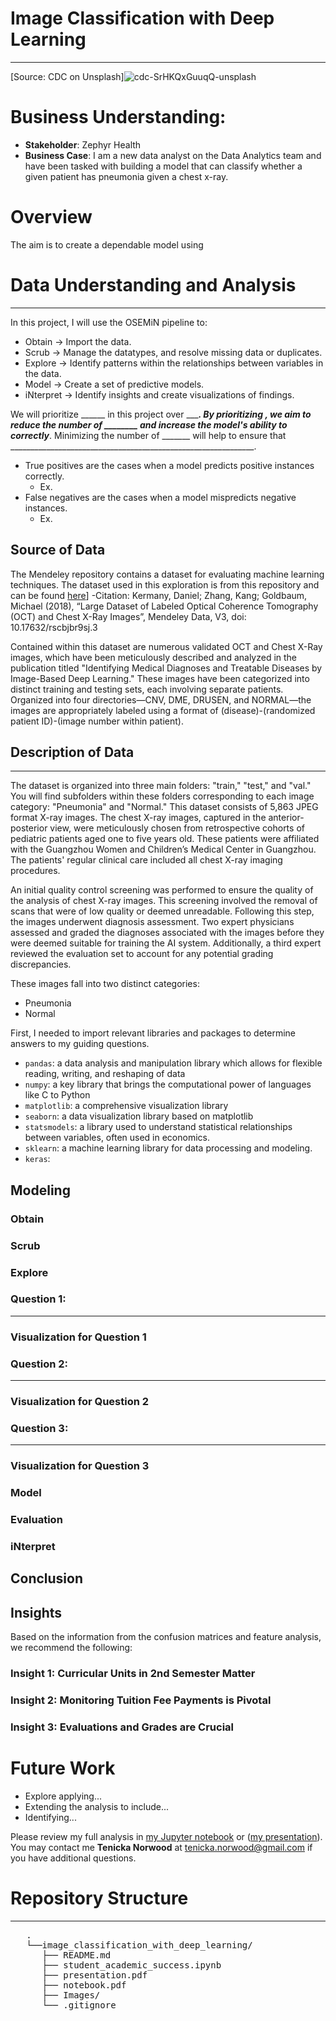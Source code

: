 # Image Classification with Deep Learning
***
[Source: CDC on Unsplash]![cdc-SrHKQxGuuqQ-unsplash](https://github.com/dataeducator/image_classification_with_deep_learning/assets/107881738/fc6707d7-9dcf-49c4-915f-f504331c79c0)



# Business Understanding:
* __Stakeholder__: Zephyr Health
* __Business Case__: I am a new data analyst on the Data Analytics team and have been tasked with building a model that can classify whether a given patient has pneumonia given a chest x-ray.

# Overview
The aim is to create a dependable model using 

# Data Understanding and Analysis
***
In this project, I will use the OSEMiN pipeline to:

* Obtain → Import the data.
* Scrub → Manage the datatypes, and resolve missing data or duplicates.
* Explore → Identify patterns within the relationships between variables in the data.
* Model → Create a set of predictive models.
* iNterpret → Identify insights and create visualizations of findings.

We will prioritize ______ in this project over ______. By prioritizing ______, we aim to reduce the number of ________ and increase the model's ability to correctly_________. Minimizing the number of _______ will help to ensure that _____________________________________________________________.

* True positives are the cases when a model predicts positive instances correctly.
    - Ex. 
* False negatives are the cases when a model mispredicts negative instances.
    - Ex. 

## Source of Data
The Mendeley repository contains a dataset for evaluating machine learning techniques. The dataset used in this exploration is from this repository and can be found [here]((https://data.mendeley.com/datasets/rscbjbr9sj/2).)]
-Citation: Kermany, Daniel; Zhang, Kang; Goldbaum, Michael (2018), “Large Dataset of Labeled Optical Coherence Tomography (OCT) and Chest X-Ray Images”, Mendeley Data, V3, doi: 10.17632/rscbjbr9sj.3

Contained within this dataset are numerous validated OCT and Chest X-Ray images, which have been meticulously described and analyzed in the publication titled "Identifying Medical Diagnoses and Treatable Diseases by Image-Based Deep Learning." These images have been categorized into distinct training and testing sets, each involving separate patients. Organized into four directories—CNV, DME, DRUSEN, and NORMAL—the images are appropriately labeled using a format of (disease)-(randomized patient ID)-(image number within patient).


## Description of Data
***
The dataset is organized into three main folders: "train," "test," and "val." You will find subfolders within these folders corresponding to each image category: "Pneumonia" and "Normal." This dataset consists of 5,863 JPEG format X-ray images. 
The chest X-ray images, captured in the anterior-posterior view, were meticulously chosen from retrospective cohorts of pediatric patients aged one to five years old. These patients were affiliated with the Guangzhou Women and Children’s Medical Center in Guangzhou. The patients' regular clinical care included all chest X-ray imaging procedures.

An initial quality control screening was performed to ensure the quality of the analysis of chest X-ray images. This screening involved the removal of scans that were of low quality or deemed unreadable. Following this step, the images underwent diagnosis assessment. Two expert physicians assessed and graded the diagnoses associated with the images before they were deemed suitable for training the AI system. Additionally, a third expert reviewed the evaluation set to account for any potential grading discrepancies.

These images fall into two distinct categories:
- Pneumonia
- Normal

First, I needed to import relevant libraries and packages to determine answers to my guiding questions.

* <code>pandas</code>: a data analysis and manipulation library which allows for flexible reading, writing, and reshaping of data
* <code>numpy</code>: a key library that brings the computational power of languages like C to Python
* <code>matplotlib</code>: a comprehensive visualization library
* <code>seaborn</code>: a data visualization library based on matplotlib
* <code>statsmodels</code>: a library used to understand statistical relationships between variables, often used in economics.
* <code>sklearn</code>: a machine learning library for data processing and modeling.
* <code>keras</code>:

## Modeling

### Obtain


### Scrub


### Explore


###  Question 1: 
***


### Visualization for Question 1



### Question 2:
***


### Visualization for Question 2



### Question 3:  
***


### Visualization for Question 3



### Model


### Evaluation


### iNterpret

## Conclusion

## Insights
Based on the information from the confusion matrices and feature analysis, we recommend the following:


### Insight 1: Curricular Units in 2nd Semester Matter
 

### Insight 2: Monitoring Tuition Fee Payments is Pivotal 

### Insight 3: Evaluations and Grades are Crucial
 


# Future Work
* Explore applying...
* Extending the analysis to include... 
* Identifying...

Please review my full analysis in [my Jupyter notebook]( ) or ([my presentation]( )).
You may contact me __Tenicka Norwood__ at tenicka.norwood@gmail.com if you have additional questions.

# Repository Structure
***
<pre>
   .
   └──image_classification_with_deep_learning/
      ├── README.md                                            Overview for project reviewers  
      ├── student_academic_success.ipynb                       Documentation of Full Analysis in Jupyter Notebook
      ├── presentation.pdf                                     PDF version of Full Analysis shown in a slide deck
      ├── notebook.pdf                                         PDF version of Full Analysis shown in Jupyter notebook
      ├── Images/                                              Includes images generated from Python code and sourced externally
      └── .gitignore                                           Specifies intentionally untracked files
